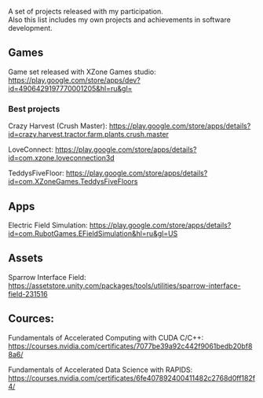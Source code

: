 A set of projects released with my participation.  
Also this list includes my own projects and achievements in software development.

## Games
Game set released with XZone Games studio:
https://play.google.com/store/apps/dev?id=4906429197770001205&hl=ru&gl=

### Best projects

Crazy Harvest (Crush Master):
https://play.google.com/store/apps/details?id=crazy.harvest.tractor.farm.plants.crush.master

LoveConnect:
https://play.google.com/store/apps/details?id=com.xzone.loveconnection3d

TeddysFiveFloor:
https://play.google.com/store/apps/details?id=com.XZoneGames.TeddysFiveFloors

## Apps
Electric Field Simulation:
https://play.google.com/store/apps/details?id=com.RubotGames.EFieldSimulation&hl=ru&gl=US

## Assets
Sparrow Interface Field:
https://assetstore.unity.com/packages/tools/utilities/sparrow-interface-field-231516

## Cources:
Fundamentals of Accelerated Computing with CUDA C/C++:
https://courses.nvidia.com/certificates/7077be39a92c442f9061bedb20bf88a6/

Fundamentals of Accelerated Data Science with RAPIDS:
https://courses.nvidia.com/certificates/6fe407892400411482c2768d0ff182f4/
